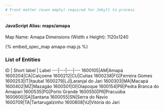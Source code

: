 ```yaml
---
# Front matter (even empty) required for Jekyll to process
---
```


#### JavaScript Alias: maps/amapa

Map Name: Amapa
Dimensions (Width x Height): 1120x1240



{% embed_spec_map amapa-map.js %}

### List of Entities

ID | Short label | Label
---|---|---|---
1600105|AM|Amapá
1600204|CA|Calçoene
1600212|CU|Cutias
1600238|FG|Ferreira Gomes
1600253|IT|Itaubal
1600279|LJ|Laranjal do Jari
1600303|MA|Macapá
1600402|MZ|Mazagão
1600501|OI|Oiapoque
1600154|PB|Pedra Branca do Amapari
1600535|PG|Porto Grande
1600550|PR|Pracuúba
1600600|SA|Santana
1600055|SN|Serra do Navio
1600709|TA|Tartarugalzinho
1600808|VJ|Vitória do Jari

